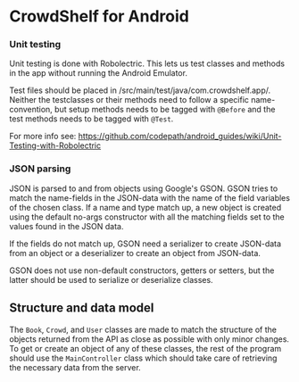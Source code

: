 # CrowdShelf for Android
### Unit testing
Unit testing is done with Robolectric.
This lets us test classes and methods in the app without running the Android Emulator.

Test files should be placed in /src/main/test/java/com.crowdshelf.app/.
Neither the testclasses or their methods need to follow a specific name-convention, but setup methods needs to be tagged with `@Before` and the test methods needs to be tagged with `@Test`.

For more info see: https://github.com/codepath/android_guides/wiki/Unit-Testing-with-Robolectric
### JSON parsing
JSON is parsed to and from objects using Google's GSON.
GSON tries to match the name-fields in the JSON-data with the name of the field variables of the chosen class.
If a name and type match up, a new object is created using the default no-args constructor with all the matching fields set to the values found in the JSON data.

If the fields do not match up, GSON need a serializer to create JSON-data from an object or a deserializer to create an object from JSON-data.

GSON does not use non-default constructors, getters or setters, but the latter should be used to serialize or deserialize classes.

## Structure and data model
The `Book`, `Crowd`, and `User` classes are made to match the structure of the objects returned from the API as close as possible with only minor changes. To get or create an object of any of these classes, the rest of the program should use the `MainController` class which should take care of retrieving the necessary data from the server.
